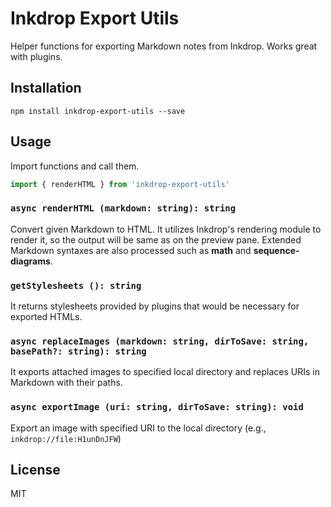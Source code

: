 # Inkdrop Export Utils

Helper functions for exporting Markdown notes from Inkdrop. Works great with plugins.

## Installation

```
npm install inkdrop-export-utils --save
```

## Usage

Import functions and call them.

```javascript
import { renderHTML } from 'inkdrop-export-utils'
```

### `async renderHTML (markdown: string): string`

Convert given Markdown to HTML.
It utilizes Inkdrop's rendering module to render it, so the output will be same as on the preview pane.
Extended Markdown syntaxes are also processed such as **math** and **sequence-diagrams**.

### `getStylesheets (): string`

It returns stylesheets provided by plugins that would be necessary for exported HTMLs.

### `async replaceImages (markdown: string, dirToSave: string, basePath?: string): string`

It exports attached images to specified local directory and replaces URIs in Markdown with their paths.

### `async exportImage (uri: string, dirToSave: string): void`

Export an image with specified URI to the local directory (e.g., `inkdrop://file:H1unDnJFW`)

## License

MIT
